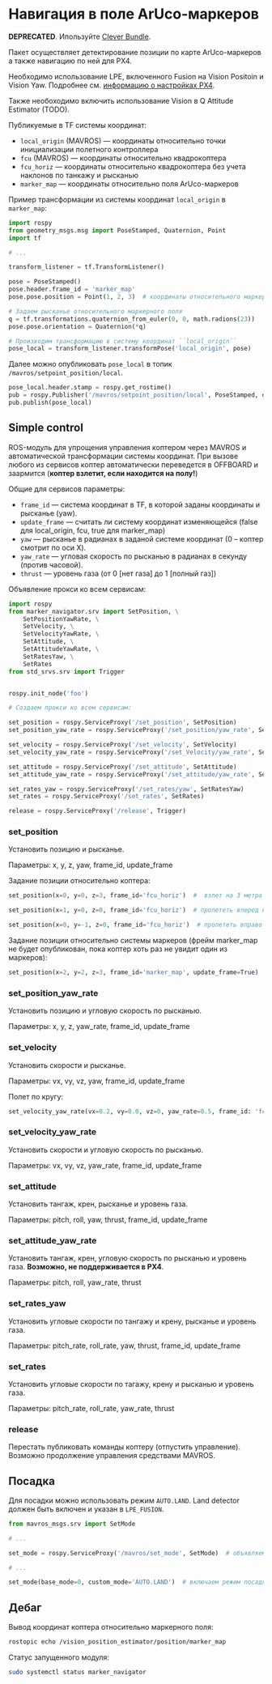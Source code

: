 Навигация в поле ArUco-маркеров
================================

**DEPRECATED**. Ипользуйте [Clever Bundle](https://github.com/CopterExpress/clever_bundle).

Пакет осуществляет детектирование позиции по карте ArUco-маркеров а также навигацию по ней для PX4.

Необходимо использование LPE, включенного Fusion на Vision Positoin и Vision Yaw. Подробнее см. [информацию о настройках PX4](https://github.com/CopterExpress/clever/blob/master/docs/setup.md).


Также необоходимо включить использование Vision в Q Attitude Estimator (TODO).

Публикуемые в TF системы координат:

* ``local_origin`` (MAVROS) — координаты относительно точки инициализации полетного контроллера
* ``fcu`` (MAVROS) —  координаты относительно квадрокоптера
* ``fcu_horiz`` — координаты относительно квадрокоптера без учета наклонов по танкажу и рысканью
* ``marker_map`` — координаты относительно поля ArUco-маркеров

Пример трансформации из системы координат ``local_origin`` в ``marker_map``:

```python
import rospy
from geometry_msgs.msg import PoseStamped, Quaternion, Point
import tf

# ...

transform_listener = tf.TransformListener()

pose = PoseStamped()
pose.header.frame_id = 'marker_map'
pose.pose.position = Point(1, 2, 3)  # координаты относительного маркерного поля

# Задаем рысканье относительного маркерного поля
q = tf.transformations.quaternion_from_euler(0, 0, math.radions(23))
pose.pose.orientation = Quaternion(*q)

# Производим трансформацию в систему координат ``local_origin``
pose_local = transform_listener.transformPose('local_origin', pose)
```

Далее можно опубликовать ``pose_local`` в топик ``/mavros/setpoint_position/local``.

```python
pose_local.header.stamp = rospy.get_rostime()
pub = rospy.Publisher('/mavros/setpoint_position/local', PoseStamped, queue_size=1)
pub.publish(pose_local)
```

Simple control
--------------

ROS-модуль для упрощения управления коптером через MAVROS и автоматической трансформации системы координат.
При вызове любого из сервисов коптер автоматически переведется в OFFBOARD и заармится (**коптер взлетит, если находится на полу!**)

Общие для сервисов параметры:

* ``frame_id`` — система координат в TF, в которой заданы координаты и рысканье (yaw).
* ``update_frame`` — считать ли систему координат изменяющейся (false для local_origin, fcu, true для marker_map)
* ``yaw`` — рысканье в радианах в заданой системе координат (0 – коптер смотрит по оси X).
* ``yaw_rate`` — угловая скорость по рысканью в радианах в секунду (против часовой).
* ``thrust`` — уровень газа (от 0 [нет газа] до 1 [полный газ])

Объявление прокси ко всем сервисам:

```python
import rospy
from marker_navigator.srv import SetPosition, \
    SetPositionYawRate, \
    SetVelocity, \
    SetVelocityYawRate, \
    SetAttitude, \
    SetAttitudeYawRate, \
    SetRatesYaw, \
    SetRates
from std_srvs.srv import Trigger


rospy.init_node('foo')

# Создаем прокси ко всем сервисам:

set_position = rospy.ServiceProxy('/set_position', SetPosition)
set_position_yaw_rate = rospy.ServiceProxy('/set_position/yaw_rate', SetPositionYawRate)

set_velocity = rospy.ServiceProxy('/set_velocity', SetVelocity)
set_velocity_yaw_rate = rospy.ServiceProxy('/set_Velocity/yaw_rate', SetVelocityYawRate)

set_attitude = rospy.ServiceProxy('/set_attitude', SetAttitude)
set_attitude_yaw_rate = rospy.ServiceProxy('/set_attitude/yaw_rate', SetattitudeYawRate)

set_rates_yaw = rospy.ServiceProxy('/set_rates/yaw', SetRatesYaw)
set_rates = rospy.ServiceProxy('/set_rates', SetRates)

release = rospy.ServiceProxy('/release', Trigger)
```

### set_position

Установить позицию и рысканье.

Параметры: x, y, z, yaw, frame_id, update_frame

Задание позиции относительно коптера:

```python
set_position(x=0, y=0, z=3, frame_id='fcu_horiz')  #  взлет на 3 метра
```

```python
set_position(x=1, y=0, z=0, frame_id='fcu_horiz')  # пролететь вперед на 1 метр
```

```python
set_position(x=0, y=-1, z=0, frame_id='fcu_horiz')  # пролететь вправо на 1 метр
```

Задание позиции относительно системы маркеров
(фрейм marker_map не будет опубликован, пока коптер хоть раз не увидит один из маркеров):

```python
set_position(x=2, y=2, z=3, frame_id='marker_map', update_frame=True)  #  полет в координату 2:2, высота 3 метра
```

### set_position_yaw_rate

Установить позицию и угловую скорость по рысканью.

Параметры: x, y, z, yaw_rate, frame_id, update_frame

### set_velocity

Установить скорости и рысканье.

Параметры: vx, vy, vz, yaw, frame_id, update_frame

Полет по кругу:

```python
set_velocity_yaw_rate(vx=0.2, vy=0.0, vz=0, yaw_rate=0.5, frame_id: 'fcu_horiz', update_frame: true)
```

### set_velocity_yaw_rate

Установить скорости и угловую скорость по рысканью.

Параметры: vx, vy, vz, yaw_rate, frame_id, update_frame

### set_attitude

Установить тангаж, крен, рысканье и уровень газа.

Параметры: pitch, roll, yaw, thrust, frame_id, update_frame

### set_attitude_yaw_rate

Установить тангаж, крен, угловую скорость по рысканью и уровень газа.  **Возможно, не поддерживается в PX4**.

Параметры: pitch, roll, yaw_rate, thrust

### set_rates_yaw

Установить угловые скорости по тангажу и крену, рысканье и уровень газа.

Параметры: pitch_rate, roll_rate, yaw, thrust, frame_id, update_frame

### set_rates

Установить угловые скорости по тагажу, крену и рысканью и уровень газа.

Параметры: pitch_rate, roll_rate, yaw_rate, thrust

### release

Перестать публиковать команды коптеру (отпустить управление).
Возможно продолжение управления средствами MAVROS.

Посадка
-------

Для посадки можно использовать режим ``AUTO.LAND``. Land detector должен быть включен и указан в ``LPE_FUSION``.

```python
from mavros_msgs.srv import SetMode

# ...

set_mode = rospy.ServiceProxy('/mavros/set_mode', SetMode)  # объявляем прокси к сервису переключения режимов

# ...

set_mode(base_mode=0, custom_mode='AUTO.LAND')  # включаем режим посадки
```

Дебаг
---

Вывод координат коптера относительно маркерного поля:

```bash
rostopic echo /vision_position_estimator/position/marker_map
```

Статус запущенного модуля:

```bash
sudo systemctl status marker_navigator
```
